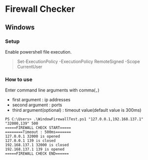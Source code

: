 # Firewall Checker 
## Windows
### Setup
Enable powershell file execution.
> Set-ExecutionPolicy -ExecutionPolicy RemoteSigned -Scope CurrentUser

### How to use 
Enter command line arguments with comma(`,`)

- first argument : ip addresses 
- second argument : ports
- third argument(optional) : timeout value(default value is 300ms)

```console
PS C:\Users> .\WindowFirewallTest.ps1 "127.0.0.1,192.168.137.1" "32000,139" 500  
=====FIREWALL CHECK START=====
========Timeout : 500ms=======
127.0.0.1 32000 is opened
127.0.0.1 139 is closed
192.168.137.1 32000 is closed
192.168.137.1 139 is opened
=====FIREWALL CHECK END======
```
